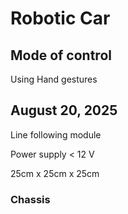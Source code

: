 # Robotic Car 

## Mode of control
Using Hand gestures

## August 20, 2025

Line following module 

Power supply < 12 V

25cm x 25cm x 25cm

### Chassis
